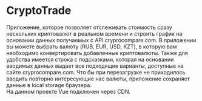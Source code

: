 # CryptoTrade

Приложение, которое позволяет отслеживать стоимость сразу нескольких криптовалют в реальном времени и строить график на основании данных получаемых с API cryprocompare.com. В приложении вы можете выбрать валюту (RUB, EUR, USD, KZT), в которую вам необходимо конвертировать добавленные криптовалюты. Также для удобства имеется строка с подсказками, которая на основании вводимых данных выдает все подходящие варианты, доступные на сайте cryprocompare.com. Что бы при перезагрузке не приходилось вводить повторно интересующие нас валюты, приложение сохраняет данные в local storage браузера.  
На данном проекте Vue подключен через CDN.
